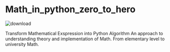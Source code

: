 # Math_in_python_zero_to_hero

![download](https://user-images.githubusercontent.com/103131773/188288937-fbb24275-0e11-4ef3-8d02-067a132fb57e.jpg)


Transform Mathematical Exspression into Python Algorithm
An approach to understanding theory and implementation of Math.
From elementary level to university Math.

